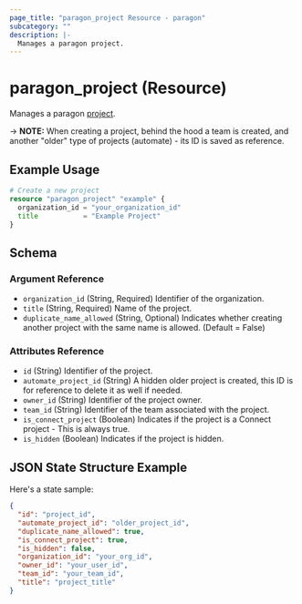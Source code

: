 ```yaml
---
page_title: "paragon_project Resource - paragon"
subcategory: ""
description: |-
  Manages a paragon project.
---
```


# paragon_project (Resource)

Manages a paragon [project](https://docs-prod.useparagon.com/deploying-integrations/projects).

-> **NOTE:** When creating a project, behind the hood a team is created, and another "older" type of projects (automate) - its ID is saved as reference.


## Example Usage

```terraform
# Create a new project
resource "paragon_project" "example" {
  organization_id = "your_organization_id"
  title           = "Example Project"
}
```

## Schema

### Argument Reference

- `organization_id` (String, Required) Identifier of the organization.
- `title` (String, Required) Name of the project.
- `duplicate_name_allowed` (String, Optional) Indicates whether creating another project with the same name is allowed. (Default = False)

### Attributes Reference

- `id` (String) Identifier of the project.
- `automate_project_id` (String) A hidden older project is created, this ID is for reference to delete it as well if needed.
- `owner_id` (String) Identifier of the project owner.
- `team_id` (String) Identifier of the team associated with the project.
- `is_connect_project` (Boolean) Indicates if the project is a Connect project - This is always true.
- `is_hidden` (Boolean) Indicates if the project is hidden.


## JSON State Structure Example

Here's a state sample:

```json
{
  "id": "project_id",
  "automate_project_id": "older_project_id",
  "duplicate_name_allowed": true,
  "is_connect_project": true,
  "is_hidden": false,
  "organization_id": "your_org_id",
  "owner_id": "your_user_id",
  "team_id": "your_team_id",
  "title": "project_title"
}
```
